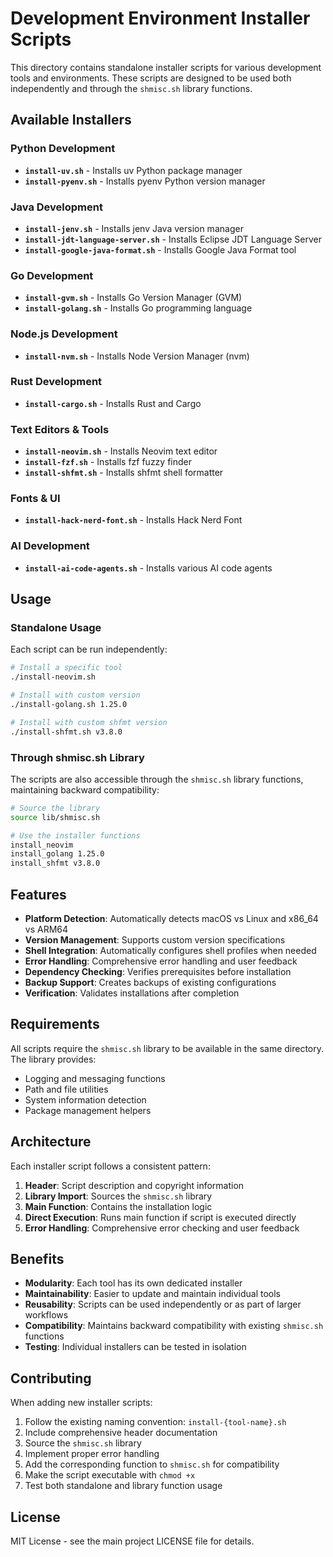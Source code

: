 # Development Environment Installer Scripts

This directory contains standalone installer scripts for various development tools and environments. These scripts are designed to be used both independently and through the `shmisc.sh` library functions.

## Available Installers

### Python Development
- **`install-uv.sh`** - Installs uv Python package manager
- **`install-pyenv.sh`** - Installs pyenv Python version manager

### Java Development
- **`install-jenv.sh`** - Installs jenv Java version manager
- **`install-jdt-language-server.sh`** - Installs Eclipse JDT Language Server
- **`install-google-java-format.sh`** - Installs Google Java Format tool

### Go Development
- **`install-gvm.sh`** - Installs Go Version Manager (GVM)
- **`install-golang.sh`** - Installs Go programming language

### Node.js Development
- **`install-nvm.sh`** - Installs Node Version Manager (nvm)

### Rust Development
- **`install-cargo.sh`** - Installs Rust and Cargo

### Text Editors & Tools
- **`install-neovim.sh`** - Installs Neovim text editor
- **`install-fzf.sh`** - Installs fzf fuzzy finder
- **`install-shfmt.sh`** - Installs shfmt shell formatter

### Fonts & UI
- **`install-hack-nerd-font.sh`** - Installs Hack Nerd Font

### AI Development
- **`install-ai-code-agents.sh`** - Installs various AI code agents

## Usage

### Standalone Usage

Each script can be run independently:

```bash
# Install a specific tool
./install-neovim.sh

# Install with custom version
./install-golang.sh 1.25.0

# Install with custom shfmt version
./install-shfmt.sh v3.8.0
```

### Through shmisc.sh Library

The scripts are also accessible through the `shmisc.sh` library functions, maintaining backward compatibility:

```bash
# Source the library
source lib/shmisc.sh

# Use the installer functions
install_neovim
install_golang 1.25.0
install_shfmt v3.8.0
```

## Features

- **Platform Detection**: Automatically detects macOS vs Linux and x86_64 vs ARM64
- **Version Management**: Supports custom version specifications
- **Shell Integration**: Automatically configures shell profiles when needed
- **Error Handling**: Comprehensive error handling and user feedback
- **Dependency Checking**: Verifies prerequisites before installation
- **Backup Support**: Creates backups of existing configurations
- **Verification**: Validates installations after completion

## Requirements

All scripts require the `shmisc.sh` library to be available in the same directory. The library provides:

- Logging and messaging functions
- Path and file utilities
- System information detection
- Package management helpers

## Architecture

Each installer script follows a consistent pattern:

1. **Header**: Script description and copyright information
2. **Library Import**: Sources the `shmisc.sh` library
3. **Main Function**: Contains the installation logic
4. **Direct Execution**: Runs main function if script is executed directly
5. **Error Handling**: Comprehensive error checking and user feedback

## Benefits

- **Modularity**: Each tool has its own dedicated installer
- **Maintainability**: Easier to update and maintain individual tools
- **Reusability**: Scripts can be used independently or as part of larger workflows
- **Compatibility**: Maintains backward compatibility with existing `shmisc.sh` functions
- **Testing**: Individual installers can be tested in isolation

## Contributing

When adding new installer scripts:

1. Follow the existing naming convention: `install-{tool-name}.sh`
2. Include comprehensive header documentation
3. Source the `shmisc.sh` library
4. Implement proper error handling
5. Add the corresponding function to `shmisc.sh` for compatibility
6. Make the script executable with `chmod +x`
7. Test both standalone and library function usage

## License

MIT License - see the main project LICENSE file for details.
